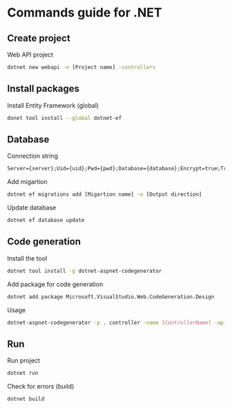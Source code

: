 # Commands guide for .NET

## Create project

Web API project

```sh
dotnet new webapi -n [Project name] -controllers
```

## Install packages

Install Entity Framework (global)

```sh
donet tool install --global dotnet-ef
```

## Database

Connection string

```txt
Server={server};Uid={uid};Pwd={pwd};Database={database};Encrypt=true;TrustServerCertificate=True;
```

Add migartion

```sh
dotnet ef migrations add [Migartion name] -o [Output direction]
```

Update database

```sh
dotnet ef database update
```

## Code generation

Install the tool

```sh
dotnet tool install -g dotnet-aspnet-codegenerator
```

Add package for code generation

```sh
dotnet add package Microsoft.VisualStudio.Web.CodeGeneration.Design
```

Usage

```sh
dotnet-aspnet-codegenerator -p . controller -name [ControllerName] -api -m [Model] -dc [Database Context class] -outDir [Output folder] -namespace [Namespace]
```

## Run

Run project

```sh
dotnet run
```

Check for errors (build)

```sh
dotnet build
```
